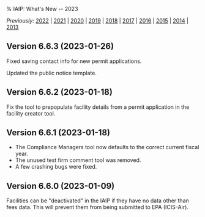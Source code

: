 % IAIP: What's New -- 2023

*Previously:*
[2022](changelog-2022.html) |
[2021](changelog-2021.html) |
[2020](changelog-2020.html) |
[2019](changelog-2019.html) |
[2018](changelog-2018.html) |
[2017](changelog-2017.html) |
[2016](changelog-2016.html) |
[2015](changelog-2015.html) |
[2014](changelog-2014.html) |
[2013](changelog-2013.html)

## Version 6.6.3 <span>(2023-01-26)</span>

Fixed saving contact info for new permit applications.

Updated the public notice template.

## Version 6.6.2 <span>(2023-01-18)</span>

Fix the tool to prepopulate facility details from a permit application in the facility creator tool.

## Version 6.6.1 <span>(2023-01-18)</span>

- The Compliance Managers tool now defaults to the correct current fiscal year.
- The unused test firm comment tool was removed.
- A few crashing bugs were fixed.

## Version 6.6.0 <span>(2023-01-09)</span>

Facilities can be "deactivated" in the IAIP if they have no data other than fees data. This will prevent them from being submitted to EPA (ICIS-Air).
